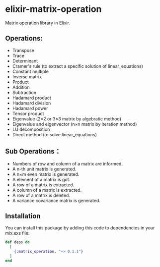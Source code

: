 # elixir-matrix-operation
Matrix operation library in Elixir.

## Operations:
* Transpose
* Trace
* Determinant
* Cramer's rule (to extract a specific solution of linear_equations)
* Constant multiple
* Inverse matrix
* Product
* Addition
* Subtraction
* Hadamard product
* Hadamard division
* Hadamard power
* Tensor product
* Eigenvalue (2×2 or 3×3 matrix by algebratic method)
* Eigenvalue and eigenvector (n×n matrix by iteration method)
* LU decomposition
* Direct method (to solve linear_equations)

    

## Sub Operations：
* Numbers of row and column of a matrix are informed. 
* A n-th unit matrix is generated.
* A n×m even matrix is generated.
* A element of a matrix is got. 
* A row of a matrix is extracted. 
* A column of a matrix is extracted. 
* A row of a matrix is deleted.
* A variance covariance matrix is generated.


## Installation
You can install this package by adding this code to dependencies in your mix.exs file:
```elixir
def deps do
  [
    {:matrix_operation, "~> 0.1.1"}
  ]
end
```
